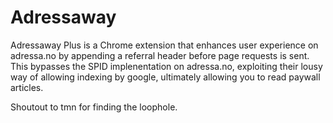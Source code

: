 Adressaway
==========

Adressaway Plus is a Chrome extension that enhances user experience on adressa.no by appending a referral header before page requests is sent. This bypasses the SPID implenentation on adressa.no, exploiting their lousy way of allowing indexing by google, ultimately allowing you to read paywall articles.

Shoutout to tmn for finding the loophole.
